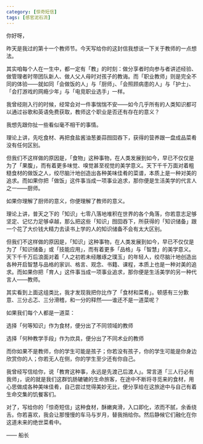 ```yaml
---
category: [惊奇短信]
tags: [感官泥石流]
---
```



你好呀，

昨天是我过的第十一个教师节。今天写给你的这封信我想谈一下关于教师的一点想法。

其实咱每个人在一生中，都一定有「教」的时刻：做分享者时向参与者讲述经验、做管理者时带团队新人、做人父人母时对孩子的教诲。而「职业教师」则是完全不同的体验——就如同「会做饭的人」与「厨师」、「会照顾病患的人」与「护士」、「会打游戏的网瘾少年」与「电竞职业选手」一样。

我曾经刚入行的时候，经常会对一件事惴惴不安——如今几乎所有的人类知识都可以通过谷歌和英语免费获取，教师这个职业是否还有存在的意义？

我想先跟你扯一些看似毫不相干的事情。

理论上讲，先吃食材、再把食盐酱油葱姜蒜囫囵吞下，获得的营养跟一盘成品菜肴没有任何区别。

但我们不这样做的原因是，「食物」这种事物，在人类发展到如今，早已不仅仅是为了「果腹」，而有着更多味觉、嗅觉甚至视觉的美学意义。天下千千万面对着粗糙食材的做饭之人，绞尽脑汁地创造出各种美味佳肴的菜谱，本质上是一种对美的追求。而如果你把「做饭」这件事当成一项事业追求，那你便是生活美学的代言人之一——厨师。

如果你理解了厨师的意义，你便理解了教师的意义。

理论上讲，普天之下的「知识」七零八落地堆积在世界的各个角落，你若意志足够坚定、记忆力足够卓越，那么把这些「知识」囫囵吞下，所获得的「知识储备」跟一个花了大价钱大精力去读书上学的人的知识储备不会有太大区别。

但我们不这样做的原因是，「知识」这种事物，在人类发展到如今，早已不仅仅是为了「知识储备」或「技能应用」，而有着更多「品格」与「智慧」的美学意义。天下千千万后浪面对着「人之初若未经雕琢之璞玉」的年轻人，绞尽脑汁地创造出各种开启智慧与品格的家训、格言、观念、书籍、课程，本质上也是一种对美的追求。而如果你把「育人」这件事当成一项事业追求，那你便是生活美学的另一种代言人——教师。

其实看到上面这组类比，我才发现我把你比作了「食材和菜肴」。顿感有三分歉意、三分忐忑、三分滑稽，和一分的释然——谁还不是一道菜呢？

如果我们每个人都是一道菜：

选择「何等知识」作为食材，便分出了不同领域的教师

选择「何种教学手段」作为炊具，便分出了不同术业的教师

而你如果不是教师，你的学生可能是孩子；你若没有孩子，你的学生可能是你身边欣赏你的人；你若无人在侧，你的学生至少还有你自己。

我曾经写信给你，说「教育这种事，永远是先渡己后渡人」。常言道「三人行必有我师」，说的就是我们这群饥肠辘辘的生命旅客，在途中不断将寻觅来的食材，用心思做成各种美味佳肴，自己尝过觉得美妙无比，便分享给在这旅途中与自己有着生命交集的饥餐客们。

对了，写给你的「惊奇短信」这种食材，酥嫩爽滑，入口即化，浓而不腻，余香绕舌。你若喜欢，我会让那慢慢的车马与岁月，替我捎给你。然后静候它们融化在你这道未来的绝世菜肴中。

—— 船长